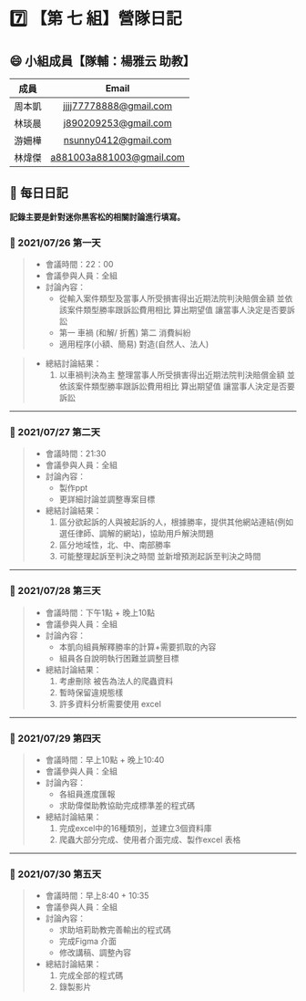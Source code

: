 # :seven: 【第 七 組】營隊日記

## :smile: 小組成員【隊輔：楊雅云 助教】
|  成員  |          Email           |
| :----: | :----------------------: |
| 周本凱 |  jjjj77778888@gmail.com  |
| 林琰晨 |   j890209253@gmail.com   |
| 游姍樺 |   nsunny0412@gmail.com   |
| 林煒傑 | a881003a881003@gmail.com |

## :memo: 每日日記  
**記錄主要是針對迷你黑客松的相關討論進行填寫。**

### :round_pushpin: 2021/07/26 第一天
> * 會議時間：22：00
> * 會議參與人員：全組
> * 討論內容：  
>    * 從輸入案件類型及當事人所受損害得出近期法院判決賠償金額
>      並依該案件類型勝率跟訴訟費用相比 算出期望值
       讓當事人決定是否要訴訟
>    * 第一 車禍 (和解/ 折舊)
       第二 消費糾紛 
>    * 適用程序(小額、簡易)
        對造(自然人、法人) 

> * 總結討論結果：
>     1. 以車禍判決為主
>        整理當事人所受損害得出近期法院判決賠償金額
>        並依該案件類型勝率跟訴訟費用相比 算出期望值
         讓當事人決定是否要訴訟

---
### :round_pushpin: 2021/07/27 第二天
> * 會議時間：21:30
> * 會議參與人員：全組
> * 討論內容：  
>    * 製作ppt
>    * 更詳細討論並調整專案目標
> * 總結討論結果：  
>    1. 區分欲起訴的人與被起訴的人，根據勝率，提供其他網站連結(例如選任律師、調解的網站)，協助用戶解決問題
>    2. 區分地域性，北、中、南部勝率
>    3. 可能整理起訴至判決之時間 並新增預測起訴至判決之時間

---
### :round_pushpin: 2021/07/28 第三天
> * 會議時間：下午1點 + 晚上10點
> * 會議參與人員：全組
> * 討論內容：  
>    * 本凱向組員解釋勝率的計算+需要抓取的內容
>    * 組員各自說明執行困難並調整目標
> * 總結討論結果：  
>    1. 考慮刪除 被告為法人的爬蟲資料
>    2. 暫時保留違規態樣
>    3. 許多資料分析需要使用 excel
---
### :round_pushpin: 2021/07/29 第四天
> * 會議時間：早上10點 + 晚上10:40
> * 會議參與人員：全組
> * 討論內容：  
>    * 各組員進度匯報
>    * 求助偉傑助教協助完成標準差的程式碼
> * 總結討論結果：  
>    1. 完成excel中的16種類別，並建立3個資料庫
>    2. 爬蟲大部分完成、使用者介面完成、製作excel 表格
---
### :round_pushpin: 2021/07/30 第五天
> * 會議時間：早上8:40 + 10:35
> * 會議參與人員：全組
> * 討論內容：  
>    * 求助培莉助教完善輸出的程式碼
>    * 完成Figma 介面
>    * 修改講稿、調整內容
> * 總結討論結果：  
>    1. 完成全部的程式碼
>    2. 錄製影片
